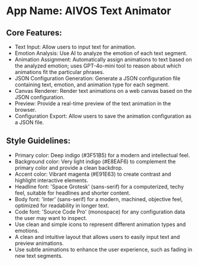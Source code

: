 # **App Name**: AIVOS Text Animator

## Core Features:

- Text Input: Allow users to input text for animation.
- Emotion Analysis: Use AI to analyze the emotion of each text segment.
- Animation Assignment: Automatically assign animations to text based on the analyzed emotion; uses GPT-4o-mini tool to reason about which animations fit the particular phrases.
- JSON Configuration Generation: Generate a JSON configuration file containing text, emotion, and animation type for each segment.
- Canvas Renderer: Render text animations on a web canvas based on the JSON configuration.
- Preview: Provide a real-time preview of the text animation in the browser.
- Configuration Export: Allow users to save the animation configuration as a JSON file.

## Style Guidelines:

- Primary color: Deep indigo (#3F51B5) for a modern and intellectual feel.
- Background color: Very light indigo (#E8EAF6) to complement the primary color and provide a clean backdrop.
- Accent color: Vibrant magenta (#E91E63) to create contrast and highlight interactive elements.
- Headline font: 'Space Grotesk' (sans-serif) for a computerized, techy feel, suitable for headlines and shorter content.
- Body font: 'Inter' (sans-serif) for a modern, machined, objective feel, optimized for readability in longer text.
- Code font: 'Source Code Pro' (monospace) for any configuration data the user may want to inspect.
- Use clean and simple icons to represent different animation types and emotions.
- A clean and intuitive layout that allows users to easily input text and preview animations.
- Use subtle animations to enhance the user experience, such as fading in new text segments.